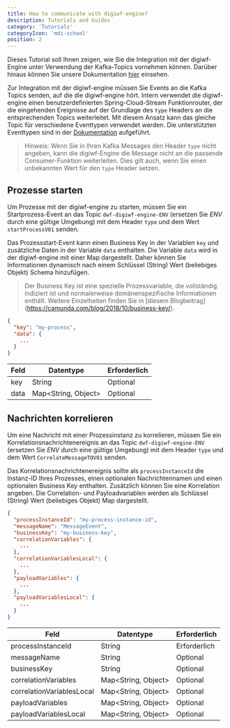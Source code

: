 ```yaml
---
title: How to communicate with digiwf-engine?
description: Tutorials and Guides
category: 'Tutorials'
categoryIcon: 'mdi-school'
position: 2
---
```


Dieses Tutorial soll Ihnen zeigen, wie Sie die Integration mit der digiwf-Engine unter Verwendung der Kafka-Topics vornehmen können.
Darüber hinaus können Sie unsere Dokumentation [hier](/de/resources/documentation/concept/eventbustopics) einsehen.

Zur Integration mit der digiwf-engine müssen Sie Events an die Kafka Topics senden, auf die die digiwf-engine hört.
Intern verwendet die digiwf-engine einen benutzerdefinierten Spring-Cloud-Stream Funktionrouter, der die eingehenden Ereignisse auf der Grundlage des `type` Headers an die entsprechenden Topics weiterleitet.
Mit diesem Ansatz kann das gleiche Topic für verschiedene Eventtypen verwendet werden.
Die unterstützten Eventtypen sind in der [Dokumentation](/de/resources/documentation/concept/eventbustopics) aufgeführt.

> Hinweis: Wenn Sie in Ihren Kafka Messages den Header `type` nicht angeben, kann die digiwf-Engine die Message nicht an die passende Consumer-Funktion weiterleiten. Dies gilt auch, wenn Sie einen unbekannten Wert für den `type` Header setzen.


## Prozesse starten

Um Prozesse mit der digiwf-engine zu starten, müssen Sie ein Startprozess-Event an das Topic `dwf-digiwf-engine-ENV` (ersetzen Sie *ENV* durch eine gültige Umgebung) mit dem Header `type` und dem Wert `startProcessV01` senden.

Das Prozessstart-Event kann einen Business Key in der Variablen `key` und zusätzliche Daten in der Variable `data` enthalten. Die Variable `data` wird in der digiwf-engine mit einer Map dargestellt. Daher können Sie Informationen dynamisch nach einem Schlüssel (String) Wert (beliebiges Objekt) Schema hinzufügen.

> Der Business Key ist eine spezielle Prozessvariable, die vollständig indiziert ist und normalerweise domänenspezifische Informationen enthält. Weitere Einzelheiten finden Sie in [diesem Blogbeitrag] (https://camunda.com/blog/2018/10/business-key/). 

```json
{
  "key": "my-process",
  "data": {
    ...
  }
}
```

| Feld | Datentype           | Erforderlich |
|------|---------------------|--------------|
| key  | String              | Optional     |
| data | Map<String, Object> | Optional     |


## Nachrichten korrelieren

Um eine Nachricht mit einer Prozessinstanz zu korrelieren, müssen Sie ein Korrelationsnachrichtenereignis an das Topic `dwf-digiwf-engine-ENV` (ersetzen Sie *ENV* durch eine gültige Umgebung) mit dem Header `type` und dem Wert `CorrelateMessageTOV01` senden.

Das Korrelationsnachrichtenereignis sollte als `processInstanceId` die Instanz-ID Ihres Prozesses, einen optionalen Nachrichtennamen und einen optionalen Business Key enthalten. Zusätzlich können Sie eine Korrelation angeben. Die Correlation- und Payloadvariablen werden als Schlüssel (String) Wert (beliebiges Objekt) Map dargestellt.

```json
{
  "processInstanceId": "my-process-instance-id",
  "messageName": "MessageEvent",
  "businessKey": "my-business-key",
  "correlationVariables": {
    ...
  },
  "correlationVariablesLocal": {
    ...
  },
  "payloadVariables": {
    ...
  },
  "payloadVariablesLocal": {
    ...
  }
}
```

| Feld                      | Datentype           | Erforderlich |
|---------------------------|---------------------|--------------|
| processInstanceId         | String              | Erforderlich |
| messageName               | String              | Optional     |
| businessKey               | String              | Optional     |
| correlationVariables      | Map<String, Object> | Optional     |
| correlationVariablesLocal | Map<String, Object> | Optional     |
| payloadVariables          | Map<String, Object> | Optional     |
| payloadVariablesLocal     | Map<String, Object> | Optional     |
